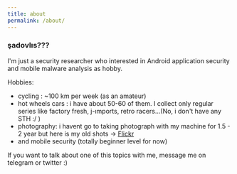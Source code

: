 ```yaml
---
title: about
permalink: /about/
---
```


### şadovlıs???

I'm just a security researcher who interested in Android application security and mobile malware analysis as hobby.

Hobbies:
- cycling : ~100 km per week (as an amateur)
- hot wheels cars : i have about 50-60 of them. I collect only regular series like factory fresh, j-ımports, retro racers...(No, i don't have any STH :/ )
- photography: i havent go to taking photograph with my machine for 1.5 - 2 year but here is my old shots -> [Flickr](https://www.flickr.com/photos/farukarslan/)
- and mobile security (totally beginner level for now)

If you want to talk about one of this topics with me, message me on telegram or twitter :)

